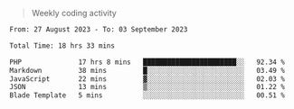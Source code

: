 > Weekly coding activity
<!--START_SECTION:waka-->

```txt
From: 27 August 2023 - To: 03 September 2023

Total Time: 18 hrs 33 mins

PHP              17 hrs 8 mins   ███████████████████████░░   92.34 %
Markdown         38 mins         █░░░░░░░░░░░░░░░░░░░░░░░░   03.49 %
JavaScript       22 mins         ▓░░░░░░░░░░░░░░░░░░░░░░░░   02.03 %
JSON             13 mins         ▒░░░░░░░░░░░░░░░░░░░░░░░░   01.22 %
Blade Template   5 mins          ░░░░░░░░░░░░░░░░░░░░░░░░░   00.51 %
```

<!--END_SECTION:waka-->
